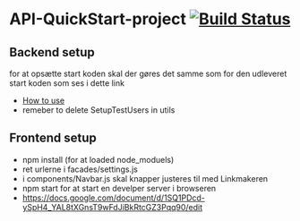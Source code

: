 
# API-QuickStart-project [![Build Status](https://travis-ci.com/GGGE99/-Programmering2Eksamen.svg?branch=main)](https://travis-ci.com/GGGE99/-Programmering2Eksamen)
## Backend setup
for at opsætte start koden skal der gøres det samme som for den udleveret start koden som ses i dette link
* [How to use](https://docs.google.com/document/d/1K6s6Tt65bzB8bCSE_NUE8alJrLRNTKCwax3GEm4OjOE/edit)
* remeber to delete SetupTestUsers in utils




## Frontend setup
*  npm install (for at loaded node_moduels)
* ret urlerne i facades/settings.js
* i components/Navbar.js skal knapper justeres til med Linkmakeren
* npm start for at start en develper server i browseren
* https://docs.google.com/document/d/1SQ1PDcd-ySpH4_YAL8tXGnsT9wFdJiBkRtcGZ3Pqq90/edit
